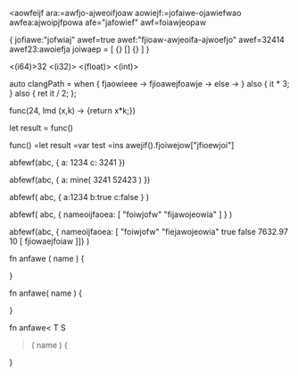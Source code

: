 

<aowfeijf ara:=awfjo-ajweoifjoaw aowiejf:=jofaiwe-ojawiefwao awfea:ajwoipjfpowa afe="jafowief" awf=foiawjeopaw


{
    jofiawe:"jofwiaj"
    awef=true
    awef:"fjioaw-awjeoifa-ajwoefjo"
    awef=32414
    awef23:awoiefja
    joiwaep = [
        {} [] {}
    ]
}



<(i64)>32
<(i32)>
<(float)>
<(int)>
<int>


auto clangPath = when {
        fjaowieee ->
        fjioawejfoawje -> 
        else -> 
    } also {
        it * 3;
    } also {
        ret it / 2;
    };

func(24, lmd (x,k) -> {return x*k;})

let result = func()

func()
=let result
=var test
=ins awejif().fjoiwejow["jfioewjoi"]



abfewf(abc, {
    a: 1234
    c: 3241
})

abfewf(abc,
    {
        a: mine(
            3241
            52423
        )
})

abfewf(
    abc,
    {
        a:1234
        b:true
        c:false
    }
)

abfewf(
    abc, 
    {
        nameoijfaoea: [
            "foiwjofw"
            "fijawojeowia"
        ]
    }
)

abfewf(abc, { nameoijfaoea: [
    "foiwjofw"
    "fiejawojeowia"
    true
    false
    7632.97
    10
    [
        fjiowaejfoiaw
]]}
)


fn anfawe<T>
    (
        name
    ) {

}

fn anfawe<T>(
    name
) {

}

fn anfawe<
    T
    S
> (
    name
) {

}